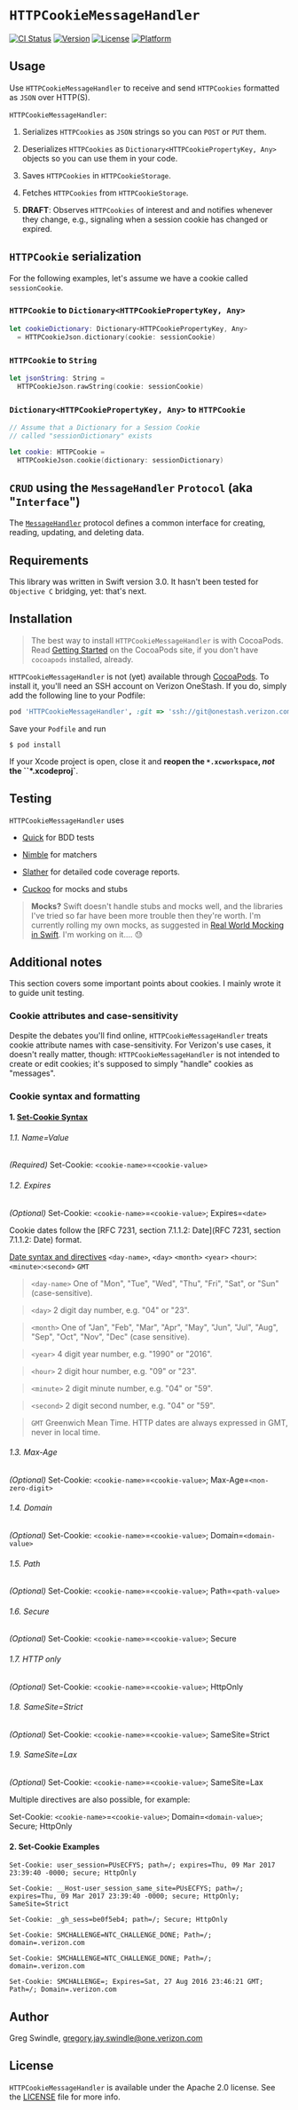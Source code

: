 # `HTTPCookieMessageHandler`

[![CI Status](http://img.shields.io/travis/gregswindle/HTTPCookieMessageHandler.svg?style=flat)](https://travis-ci.org/gregswindle/HTTPCookieMessageHandler)
[![Version](https://img.shields.io/cocoapods/v/HTTPCookieMessageHandler.svg?style=flat)](http://cocoapods.org/pods/HTTPCookieMessageHandler)
[![License](https://img.shields.io/cocoapods/l/HTTPCookieMessageHandler.svg?style=flat)](http://cocoapods.org/pods/HTTPCookieMessageHandler)
[![Platform](https://img.shields.io/cocoapods/p/HTTPCookieMessageHandler.svg?style=flat)](http://cocoapods.org/pods/HTTPCookieMessageHandler)

## Usage

Use `HTTPCookieMessageHandler` to receive and send `HTTPCookies` formatted as `JSON` over HTTP(S).

`HTTPCookieMessageHandler`:

1. Serializes `HTTPCookies` as `JSON` strings so you can `POST` or `PUT` them.

2. Deserializes `HTTPCookies` as `Dictionary<HTTPCookiePropertyKey, Any>` objects so you can use them in your code.

3. Saves `HTTPCookies` in `HTTPCookieStorage`.

4. Fetches `HTTPCookies` from `HTTPCookieStorage`.

5. **DRAFT**: Observes `HTTPCookies` of interest and and notifies whenever they change, e.g., signaling when a session cookie has changed or expired.

## `HTTPCookie` serialization

For the following examples, let's assume we have a cookie called `sessionCookie`.

### `HTTPCookie` to `Dictionary<HTTPCookiePropertyKey, Any>`

```swift
let cookieDictionary: Dictionary<HTTPCookiePropertyKey, Any>
  = HTTPCookieJson.dictionary(cookie: sessionCookie)
```
### `HTTPCookie` to `String`

```swift
let jsonString: String =
  HTTPCookieJson.rawString(cookie: sessionCookie)
```

### `Dictionary<HTTPCookiePropertyKey, Any>` to `HTTPCookie`

```swift
// Assume that a Dictionary for a Session Cookie
// called "sessionDictionary" exists

let cookie: HTTPCookie =
  HTTPCookieJson.cookie(dictionary: sessionDictionary)
```
## `CRUD` using the `MessageHandler` `Protocol` (aka "`Interface`")

The [`MessageHandler`](HTTPCookieMessageHandler/MessageHandler.swift) protocol defines a common interface for creating, reading, updating, and deleting data.

## Requirements

This library was written in Swift version 3.0. It hasn't been tested for `Objective C` bridging, yet: that's next.

## Installation

> The best way to install `HTTPCookieMessageHandler` is with CocoaPods. Read [Getting Started](https://guides.cocoapods.org/using/getting-started.html#getting-started) on the CocoaPods site, if you don't have `cocoapods` installed, already.

`HTTPCookieMessageHandler` is not (yet) available through [CocoaPods](http://cocoapods.org). To install
it, you'll need an SSH account on Verizon OneStash. If you do, simply add the following line to your Podfile:

```ruby
pod 'HTTPCookieMessageHandler', :git => 'ssh://git@onestash.verizon.com:7999/~v128477/httpcookiemessagehandler.git'
```

Save your `Podfile` and run

```
$ pod install
```

If your Xcode project is open, close it and **reopen the `*.xcworkspace`, _not_ the ``*.xcodeproj`**.

## Testing

`HTTPCookieMessageHandler` uses

* [Quick](https://github.com/Quick/Quick) for BDD tests

* [Nimble](https://github.com/Quick/Nimble) for matchers

* [Slather](https://github.com/SlatherOrg/slather) for detailed code coverage reports.

* [Cuckoo](https://github.com/SwiftKit/Cuckoo) for mocks and stubs

> **Mocks?** Swift doesn't handle stubs and mocks well, and the libraries I've tried so far have been more trouble then they're worth. I'm currently rolling my own mocks, as suggested in [Real World Mocking in Swift](https://realm.io/news/tryswift-veronica-ray-real-world-mocking-swift/). I'm working on it.... :sweat:

## Additional notes

This section covers some important points about cookies. I mainly wrote it to guide unit testing.

### Cookie attributes and case-sensitivity

Despite the debates you'll find online, `HTTPCookieMessageHandler` treats cookie attribute names with case-sensitivity. For Verizon's use cases, it doesn't really matter, though: `HTTPCookieMessageHandler` is not intended to create or edit cookies; it's supposed to simply "handle" cookies as "messages".

### Cookie syntax and formatting

#### 1. [Set-Cookie Syntax](https://developer.mozilla.org/en-US/docs/Web/HTTP/Headers/Set-Cookie)

###### 1.1. Name=Value

_(Required)_
Set-Cookie: `<cookie-name>`=`<cookie-value>`

###### 1.2. Expires

_(Optional)_
Set-Cookie: `<cookie-name>`=`<cookie-value>`; Expires=`<date>`

Cookie dates follow the [RFC 7231, section 7.1.1.2: Date](RFC 7231, section 7.1.1.2: Date) format.

[Date syntax and directives](https://developer.mozilla.org/en-US/docs/Web/HTTP/Headers/Date)
 `<day-name>`, `<day>` `<month>` `<year>` `<hour>`:`<minute>`:`<second>` `GMT`

> `<day-name>` One of "Mon", "Tue", "Wed", "Thu", "Fri", "Sat", or "Sun" (case-sensitive).

> `<day>` 2 digit day number, e.g. "04" or "23".

> `<month>` One of "Jan", "Feb", "Mar", "Apr", "May", "Jun", "Jul", "Aug", "Sep", "Oct", "Nov", "Dec" (case sensitive).

> `<year>` 4 digit year number, e.g. "1990" or "2016".

> `<hour>` 2 digit hour number, e.g. "09" or "23".

> `<minute>` 2 digit minute number, e.g. "04" or "59".

> `<second>` 2 digit second number, e.g. "04" or "59".

> `GMT` Greenwich Mean Time. HTTP dates are always expressed in GMT, never in local time.

###### 1.3. Max-Age

_(Optional)_
Set-Cookie: `<cookie-name>`=`<cookie-value>`; Max-Age=`<non-zero-digit>`

###### 1.4. Domain

_(Optional)_
Set-Cookie: `<cookie-name>`=`<cookie-value>`; Domain=`<domain-value>`

###### 1.5. Path

_(Optional)_
Set-Cookie: `<cookie-name>`=`<cookie-value>`; Path=`<path-value>`

###### 1.6. Secure

_(Optional)_
Set-Cookie: `<cookie-name>`=`<cookie-value>`; Secure

###### 1.7. HTTP only

_(Optional)_
Set-Cookie: `<cookie-name>`=`<cookie-value>`; HttpOnly

###### 1.8. SameSite=Strict

_(Optional)_
Set-Cookie: `<cookie-name>`=`<cookie-value>`; SameSite=Strict

###### 1.9. SameSite=Lax

_(Optional)_
Set-Cookie: `<cookie-name>`=`<cookie-value>`; SameSite=Lax

Multiple directives are also possible, for example:

Set-Cookie: `<cookie-name>`=`<cookie-value>`; Domain=`<domain-value>`; Secure; HttpOnly

#### 2. Set-Cookie Examples

```
Set-Cookie: user_session=PUsECFYS; path=/; expires=Thu, 09 Mar 2017 23:39:40 -0000; secure; HttpOnly

Set-Cookie: __Host-user_session_same_site=PUsECFYS; path=/; expires=Thu, 09 Mar 2017 23:39:40 -0000; secure; HttpOnly; SameSite=Strict

Set-Cookie: _gh_sess=be0f5eb4; path=/; Secure; HttpOnly

Set-Cookie: SMCHALLENGE=NTC_CHALLENGE_DONE; Path=/; domain=.verizon.com

Set-Cookie: SMCHALLENGE=NTC_CHALLENGE_DONE; Path=/; domain=.verizon.com

Set-Cookie: SMCHALLENGE=; Expires=Sat, 27 Aug 2016 23:46:21 GMT; Path=/; Domain=.verizon.com
```

## Author

Greg Swindle, gregory.jay.swindle@one.verizon.com

## License

`HTTPCookieMessageHandler` is available under the Apache 2.0 license. See the [LICENSE](LICENSE) file for more info.
